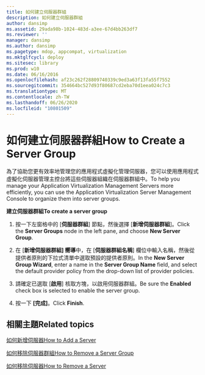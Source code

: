 ```yaml
---
title: 如何建立伺服器群組
description: 如何建立伺服器群組
author: dansimp
ms.assetid: 29ada98b-1024-483d-a3ee-67d4bb263df7
ms.reviewer: ''
manager: dansimp
ms.author: dansimp
ms.pagetype: mdop, appcompat, virtualization
ms.mktglfcycl: deploy
ms.sitesec: library
ms.prod: w10
ms.date: 06/16/2016
ms.openlocfilehash: af23c262f28809740339c9ed3a63f13fa55f7552
ms.sourcegitcommit: 354664bc527d93f80687cd2eba70d1eea024c7c3
ms.translationtype: MT
ms.contentlocale: zh-TW
ms.lasthandoff: 06/26/2020
ms.locfileid: "10801509"
---
```

# <span data-ttu-id="f958a-103">如何建立伺服器群組</span><span class="sxs-lookup"><span data-stu-id="f958a-103">How to Create a Server Group</span></span>


<span data-ttu-id="f958a-104">為了協助您更有效率地管理您的應用程式虛擬化管理伺服器，您可以使用應用程式虛擬化伺服器管理主控台將這些伺服器組織在伺服器群組中。</span><span class="sxs-lookup"><span data-stu-id="f958a-104">To help you manage your Application Virtualization Management Servers more efficiently, you can use the Application Virtualization Server Management Console to organize them into server groups.</span></span>

**<span data-ttu-id="f958a-105">建立伺服器群組</span><span class="sxs-lookup"><span data-stu-id="f958a-105">To create a server group</span></span>**

1.  <span data-ttu-id="f958a-106">按一下左窗格中的 [**伺服器群組**] 節點，然後選擇 [**新增伺服器群組**]。</span><span class="sxs-lookup"><span data-stu-id="f958a-106">Click the **Server Groups** node in the left pane, and choose **New Server Group**.</span></span>

2.  <span data-ttu-id="f958a-107">在 [**新增伺服器群組] 嚮導**中，在 [**伺服器群組名稱**] 欄位中輸入名稱，然後從提供者原則的下拉式清單中選取預設的提供者原則。</span><span class="sxs-lookup"><span data-stu-id="f958a-107">In the **New Server Group Wizard**, enter a name in the **Server Group Name** field, and select the default provider policy from the drop-down list of provider policies.</span></span>

3.  <span data-ttu-id="f958a-108">請確定已選取 [**啟用**] 核取方塊，以啟用伺服器群組。</span><span class="sxs-lookup"><span data-stu-id="f958a-108">Be sure the **Enabled** check box is selected to enable the server group.</span></span>

4.  <span data-ttu-id="f958a-109">按一下 **\[完成\]**。</span><span class="sxs-lookup"><span data-stu-id="f958a-109">Click **Finish**.</span></span>

## <span data-ttu-id="f958a-110">相關主題</span><span class="sxs-lookup"><span data-stu-id="f958a-110">Related topics</span></span>


[<span data-ttu-id="f958a-111">如何新增伺服器</span><span class="sxs-lookup"><span data-stu-id="f958a-111">How to Add a Server</span></span>](how-to-add-a-server.md)

[<span data-ttu-id="f958a-112">如何移除伺服器群組</span><span class="sxs-lookup"><span data-stu-id="f958a-112">How to Remove a Server Group</span></span>](how-to-remove-a-server-group.md)

[<span data-ttu-id="f958a-113">如何移除伺服器</span><span class="sxs-lookup"><span data-stu-id="f958a-113">How to Remove a Server</span></span>](how-to-remove-a-server.md)

 

 





